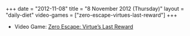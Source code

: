 +++
date = "2012-11-08"
title = "8 November 2012 (Thursday)"
layout = "daily-diet"
video-games = ["zero-escape-virtues-last-reward"]
+++


* Video Game: [Zero Escape: Virtue’s Last Reward](/video-games/zero-escape-virtues-last-reward)